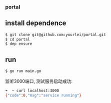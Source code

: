 ### portal

## install dependence

``` bash
$ git clone git@github.com:yourlei/portal.git
$ cd portal 
$ dep ensure
```

## run

``` bash
$ go run main.go
```

监听3000端口, 测试服务启动成功:

``` bash
➜  ~ curl localhost:3000
{"code":0,"msg":"service running"}
```